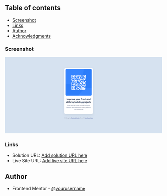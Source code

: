 ## Table of contents

- [Screenshot](#screenshot)
- [Links](#links)
- [Author](#author)
- [Acknowledgments](#acknowledgments)

### Screenshot

![](images/screenshot.png)

### Links

- Solution URL: [Add solution URL here](https://your-solution-url.com)
- Live Site URL: [Add live site URL here](https://your-live-site-url.com)

## Author

- Frontend Mentor - [@yourusername](https://www.frontendmentor.io/profile/kadan-develop)

